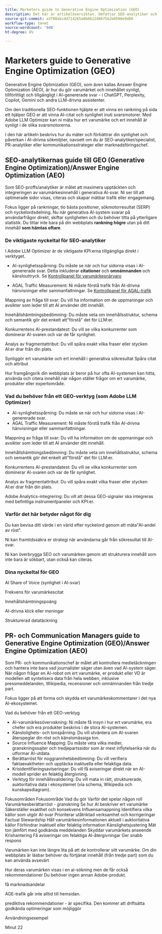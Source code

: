 ```yaml
---
title: Marketers guide to Generative Engine Optimization (GEO)
description: Det här är artikelöversikten. Omfattar SEO-analytiker och PR- och Communications Manager
source-git-commit: a3f00abcdd714265a0b0b12d867562e0500e9d88
workflow-type: tm+mt
source-wordcount: '948'
ht-degree: 0%

---
```



# Marketers guide to Generative Engine Optimization (GEO)

Generative Engine Optimization (GEO), som även kallas Answer Engine Optimization (AEO), är hur du gör varumärket och innehållet synligt, tillförlitligt och tillgängligt i AI-genererade svar - i ChatGPT, Perplexity, Copilot, Gemini och andra LLM-drivna assistenter.

Om den traditionella SEO-funktionen hjälpte er att vinna en rankning på sida ett hjälper GEO er att vinna AI-citat och synlighet inuti svarsmotorer. Med Adobe LLM Optimizer kan ni mäta hur ert varumärke och ert innehåll är synligt i de olika svarsmotorerna.

I den här artikeln beskrivs hur du mäter och förbättrar din synlighet och påverkan i AI-drivna sökmiljöer, oavsett om du är SEO-analytiker/specialist, PR-analytiker eller kommunikationsstrateger eller marknadsföringschef.


<!-- brands enhance their visibility, accuracy, and influence in AI-driven search environments. It provides insights into brand presence in AI-generated answers, offers prescriptive content recommendations, and automates optimization fixes -->

<!-- Alva - don't forget to add to TOC -->

<!-- ## How GEO is changing your world

May remove this - Traditional SEO focuses on rankings in Google SERPs and GEO shifts focus to visibility within AI-generated answers and citation frequency.

Think about semantic visibility and retrieval relevance - not just keyword rankings. -->

## SEO-analytikernas guide till GEO (Generative Engine Optimization)/Answer Engine Optimization (AEO)

Som SEO-proffs/analytiker är målet att maximera upptäckten och integreringen av varumärkesinnehåll i generativa AI-svar. Ni ser till att optimerade sidor visas, citeras och skapar mätbar trafik eller engagemang.

Fokus ligger på rankningar, tio bästa positioner, sökmotorresultat (SERP) och nyckelordsdelning. Nu när generativa AI-system svarar på användarfrågor direkt, skiftar synligheten och du behöver titta på ytterligare statistik. Du tittar inte bara på din webbplats **rankning högre** utan på ditt innehåll **som hämtas oftare**.

### De viktigaste nyckeltal för SEO-analytiker

I Adobe LLM Optimizer är de viktigaste KPI:erna tillgängliga direkt i verktyget.

* AI-synlighetsspårning: Du måste se när och hur sidorna visas i AI-genererade svar. Detta inkluderar **citationer** och **omnämnanden** och känslouttryck. Se [Kontrollpanel för varumärkesnärvaro](/help/dashboards/brand-presence.md)

* AGAL Traffic Measurement: Ni måste förstå trafik från AI-drivna hänvisningar eller sammanfattningar. Se [Kontrollpanel för AGAL-trafik](/help/dashboards/agentic-traffic.md)

<!-- Not sure llm optimizer has all these - remove those not relevant-->

Mappning av fråga till svar: Du vill ha information om de uppmaningar och avsikter som leder till att AI använder ditt innehåll.

Innehållshämtningsbedömning: Du måste veta om innehållsstruktur, schema och semantik gör det enkelt att&quot;förstå&quot; det för LLM:er.

Konkurrentens AI-prestandatest: Du vill se vilka konkurrenter som dominerar AI-svaren och var de får synlighet.

Analys av fragmentattribut: Du vill spåra exakt vilka fraser eller stycken AI:er drar från din plats.


Synliggör ert varumärke och ert innehåll i generativa sökresultat
Spåra citat och attribut

Hur framgångsrik din webbplats är beror på hur ofta AI-systemen kan hitta, använda och citera innehåll när någon ställer frågor om ert varumärke, produkter eller expertområde.

### Vad du behöver från ett GEO-verktyg (som Adobe LLM Optimizer)

* AI-synlighetsspårning: Du måste se när och hur sidorna visas i AI-genererade svar.
* AGAL Traffic Measurement: Ni måste förstå trafik från AI-drivna hänvisningar eller sammanfattningar.

Mappning av fråga till svar: Du vill ha information om de uppmaningar och avsikter som leder till att AI använder ditt innehåll.

Innehållshämtningsbedömning: Du måste veta om innehållsstruktur, schema och semantik gör det enkelt att&quot;förstå&quot; det för LLM:er.

Konkurrentens AI-prestandatest: Du vill se vilka konkurrenter som dominerar AI-svaren och var de får synlighet.

Analys av fragmentattribut: Du vill spåra exakt vilka fraser eller stycken AI:er drar från din plats.


Adobe Analytics-integrering: Du vill att dessa GEO-signaler ska integreras med befintliga instrumentpaneler och KPI:er.

### Varför det här betyder något för dig

Du kan bevisa ditt värde i en värld efter nyckelord genom att mäta&quot;AI-andel av röst&quot;.

Ni kan framtidssäkra er strategi när användarna går från sökresultat till AI-svar.

Ni kan överbrygga SEO och varumärken genom att strukturera innehåll som inte bara är sökbart, utan också kan citeras.

### Dina nyckeltal för GEO

AI Share of Voice (synlighet i AI-svar)

Frekvens för varumärkescitat

Innehållshämtningspoäng

AI-drivna klick eller meningar

Strukturerad datatäckning

## PR- och Communication Managers guide to Generative Engine Optimization (GEO)/Answer Engine Optimization (AEO)

Som PR- och kommunikationschef är målet att kontrollera medietäckningen och hantera inte bara vad journalister säger utan även vad AI-system säger. När någon frågar en AI-robot om ert varumärke, er produkt eller VD är modellen att syntetisera data från hela webben, inklusive pressmeddelanden, Wikipedia, recensioner och omnämnanden från tredje part.

Fokus ligger på att forma och skydda ert varumärkeskommentarer i det nya AI-ekosystemet.

Vad du behöver från ett GEO-verktyg

* AI-varumärkesövervakning: Ni måste få insyn i hur ert varumärke, era chefer och era produkter beskrivs i de stora AI-systemen.
* Känslolighets- och tonspårning: Du vill utvärdera om AI-svaren återspeglar din röst och känslomässiga ton.
* Source Influence Mapping: Du måste veta vilka medier, granskningssajter och tredjepartssidor som är mest inflytelserika när du utformar AI-utdata.
* Berättarröst för noggrannhetsbedömning: Du vill verifiera faktaexaktheten och upptäcka inaktuella eller felaktiga data.
* Krisidentifieringsaviseringar: Du vill få aviseringar direkt när en AI-modell sprider en felaktig återgivning.
* Verktyg för innehållsvalidering: Du vill mata in rätt, strukturerade, auktoritativa data i ekosystemet (via schema, Wikipedia och kunskapsdiagram).

Fokusområden
Fokusområde    Vad du gör    Varför det spelar någon roll
Varumärkesberättarröst - granskning    Se hur AI beskriver ert varumärke    Säkerställer exakthet och konsekvens
Influensamappning    Identifiera vilka källor som utgör AI-svar    Prioriterar utåtriktad verksamhet och korrigeringar
Factual Stewardship    Håll varumärkesinformationen aktuell i auktoritativa källor    Förhindrar inaktuell eller felaktig information
Känslighetsjustering    Mät ton jämfört med godkända meddelanden    Skyddar varumärkets anseende
Krishantering    Få aviseringar om felaktiga AI-återgivningar    Ger snabb respons

Varumärken kan inte längre lita på att de kontrollerar sitt varumärke. Om din webbplats är läsbar behöver du förtjänat innehåll (från tredje part) som du kan använda avsevärt

<!-- Add table and also the PR and Comm manager mission and Marketing manager mission (see chatgpt and copilot-->

Hur deras varumärken visas i en ai-sökning
men de får också rekommendationer
Du behöver ingen annan Adobe-produkt.

få marknadsandelar

AGE-trafik går inte alltid till hemsidan.

prediktiva rekommendationer - är specifika. Den kommer att driftsätta godkända optimeringar som möjliggör

Användningsexempel

Minut 22





